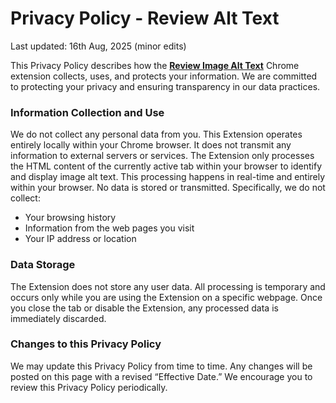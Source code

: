 # Privacy Policy - Review Alt Text

Last updated: 16th Aug, 2025 (minor edits)

This Privacy Policy describes how the <strong><a href="https://chromewebstore.google.com/detail/review-image-alt-text/lgbpecaalejnpibeemnpellkiofhgpak" target="_blank">Review Image Alt Text</a></strong> Chrome extension collects, uses, and protects your information. We are committed to protecting your privacy and ensuring transparency in our data practices.

### Information Collection and Use
We do not collect any personal data from you. This Extension operates entirely locally within your Chrome browser. It does not transmit any information to external servers or services. The Extension only processes the HTML content of the currently active tab within your browser to identify and display image alt text. This processing happens in real-time and entirely within your browser. No data is stored or transmitted. Specifically, we do not collect:
- Your browsing history
- Information from the web pages you visit
- Your IP address or location

### Data Storage
The Extension does not store any user data. All processing is temporary and occurs only while you are using the Extension on a specific webpage. Once you close the tab or disable the Extension, any processed data is immediately discarded.

### Changes to this Privacy Policy
We may update this Privacy Policy from time to time. Any changes will be posted on this page with a revised “Effective Date.” We encourage you to review this Privacy Policy periodically.
